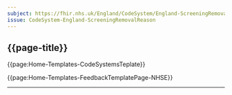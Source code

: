 ```yaml
---
subject: https://fhir.nhs.uk/England/CodeSystem/England-ScreeningRemovalReason
issue: CodeSystem-England-ScreeningRemovalReason
---
```



## {{page-title}}

{{page:Home-Templates-CodeSystemsTeplate}}


<div id="Feedback" class="tabcontent">
{{page:Home-Templates-FeedbackTemplatePage-NHSE}}
</div>

---


